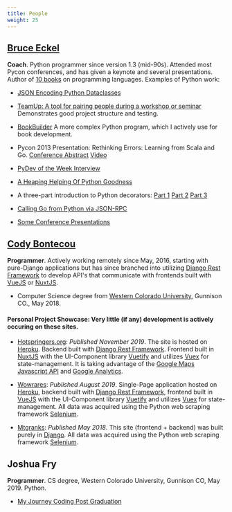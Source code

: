 ```yaml
---
title: People
weight: 25
---
```


[Bruce Eckel](https://www.mindviewllc.com/)
-------------------------------------------

**Coach**. Python programmer since version 1.3 (mid-90s). Attended most Pycon
conferences, and has given a keynote and several presentations. Author of
[10 books](https://www.mindviewllc.com/bibliography/) on programming languages.
Examples of Python work:

-   [JSON Encoding Python Dataclasses](https://www.bruceeckel.com/2018/09/16/json-encoding-python-dataclasses/)

-   [TeamUp: A tool for pairing people during a workshop or seminar](https://github.com/BruceEckel/TeamUp)
    Demonstrates good project structure and testing.

-   [BookBuilder](https://github.com/BruceEckel/BookBuilder) A more complex Python program, which
    I actively use for book development.

-   Pycon 2013 Presentation: Rethinking Errors: Learning from Scala and Go.
    [Conference Abstract](https://us.pycon.org/2013/schedule/presentation/52/)
    [Video](https://www.youtube.com/watch?v=REOL1AV_PCg)

-   [PyDev of the Week Interview](http://www.blog.pythonlibrary.org/2017/11/06/pydev-of-the-week-bruce-eckel/)

-   [A Heaping Helping Of Python Goodness](https://www.bruceeckel.com/2014/12/05/a-heaping-helping-of-python-goodness/)

-   A three-part introduction to Python decorators:
    [Part 1](https://www.artima.com/weblogs/viewpost.jsp?thread=240808)
    [Part 2](https://www.artima.com/weblogs/viewpost.jsp?thread=240845)
    [Part 3](https://www.artima.com/weblogs/viewpost.jsp?thread=241209)

-   [Calling Go from Python via JSON-RPC](https://www.artima.com/weblogs/viewpost.jsp?thread=333589)

-   [Some Conference Presentations](https://www.youtube.com/results?search_query=bruce+eckel+python)

[Cody Bontecou](https://github.com/codybontecou/)
-------------

**Programmer**. Actively working remotely since May, 2016, starting with pure-Django applications but has since branched
into utilizing [Django Rest Framework](https://www.django-rest-framework.org/) to develop API's 
that communicate with frontends built with [VueJS](https://vuejs.org/) or [NuxtJS](https://nuxtjs.org/).

-   Computer Science degree from [Western Colorado University](https://www.western.edu/), Gunnison CO., May 2018.

#### Personal Project Showcase: Very little (if any) development is actively occuring on these sites.
-   [Hotspringers.org](https://www.hotspringers.org/): _Published November 2019_. 
The site is hosted on [Heroku](https://www.heroku.com).
Backend built with [Django Rest Framework](https://www.django-rest-framework.org/). 
Frontend built in [NuxtJS](https://nuxtjs.org/) with the UI-Component library [Vuetify](vuetifyjs.com/) 
and utilizes [Vuex](https://vuex.vuejs.org/) for state-management.
It is taking advantage of the [Google Maps Javascript API](https://developers.google.com/maps/documentation/javascript/tutorial)
 and [Google Analytics](https://analytics.google.com/analytics/web/provision/#/provision).   

-   [Wowrares](https://www.wowrares.com/): _Published August 2019_.
Single-Page application hosted on [Heroku](https://www.heroku.com), 
backend built with [Django Rest Framework](https://www.django-rest-framework.org/),
frontend built in [VueJS](https://vuejs.org/) with the UI-Component library [Vuetify](vuetifyjs.com/) and utilizes [Vuex](https://vuex.vuejs.org/) for state-management.
All data was acquired using the Python web scraping framework [Selenium](https://selenium-python.readthedocs.io/).

- [Mtgranks](https://www.mtgranks.com/): _Published May 2018_.
This site (frontend + backend) was built purely in [Django](https://www.djangoproject.com/). 
All data was acquired using the Python web scraping framework [Selenium](https://selenium-python.readthedocs.io/). 



Joshua Fry
----------

**Programmer**. CS degree, Western Colorado University, Gunnison CO, May 2019. Python.

-   [My Journey Coding Post Graduation](https://elastic-ardinghelli-51a2f0.netlify.com/2019/12/17/coding-post-college/)

